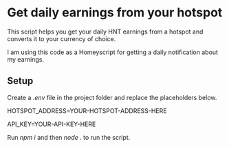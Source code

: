 # Get daily earnings from your hotspot

This script helps you get your daily HNT earnings from a hotspot and converts it to your currency of choice.

I am using this code as a Homeyscript for getting a daily notification about my earnings.

## Setup

Create a _.env_ file in the project folder and replace the placeholders below.

HOTSPOT_ADDRESS=YOUR-HOTSPOT-ADDRESS-HERE

API_KEY=YOUR-API-KEY-HERE

Run _npm i_ and then _node ._ to run the script.
